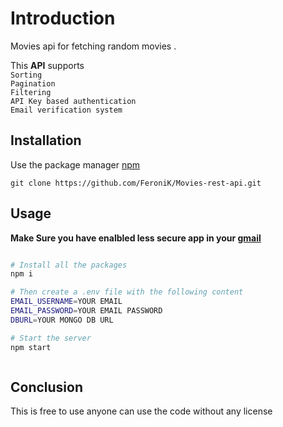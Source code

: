# Introduction

Movies api for fetching random movies .

This **API** supports \
`Sorting`\
`Pagination`\
`Filtering`\
`API Key based authentication`\
`Email verification system`

## Installation

Use the package manager [npm](https://www.npmjs.com/)

```git
git clone https://github.com/FeroniK/Movies-rest-api.git
```

## Usage

**Make Sure you have enalbled less secure app in your [gmail](https://support.google.com/accounts/answer/6010255?hl=en)**

```bash

# Install all the packages
npm i

# Then create a .env file with the following content
EMAIL_USERNAME=YOUR EMAIL
EMAIL_PASSWORD=YOUR EMAIL PASSWORD
DBURL=YOUR MONGO DB URL

# Start the server
npm start



```

## Conclusion

This is free to use anyone can use the code without any license
